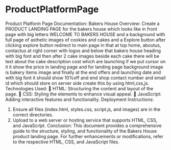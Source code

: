 # ProductPlatformPage
Product Platform Page Documentation: Bakers House
Overview:
Create a PRODUCT LANDING PAGE for the bakers house which looks like in front
page with big letters WELCOME TO BAKERS HOUSE and a background with full page
of asthetic images of cookies and cakes and a Explore button after clicking explore
button redirect to main page in that at top home, aboutus, contactus at right corner with
logos and below that bakers house heading with big font and then after 2 cake images
beside each cake there will be text about the cake description cost which are launching
if we put cursor on it it show the price in landing page and for landing page background
image is bakery items image and finally at the end offers and launching date and with
big font it should show 10%off and end shop contact number and email id which should
store on server side create this by using html,css,js.
Technologies Used:
 HTML: Structuring the content and layout of the page.
 CSS: Styling the elements to enhance visual appeal.
 JavaScript: Adding interactive features and functionality.
Deployment Instructions:
1. Ensure all files (index.html, styles.css, script.js, and images) are in the correct
directories.
2. Upload to a web server or hosting service that supports HTML, CSS, and JavaScript.
Conclusion:
This document provides a comprehensive guide to the structure, styling, and functionality of the
Bakers House product landing page. For further enhancements or modifications, refer to the
respective HTML, CSS, and JavaScript files.

